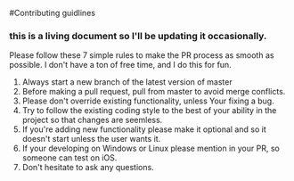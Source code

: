 #Contributing guidlines

### this is a living document so I'll be updating it occasionally.
Please follow these 7 simple rules to make the PR process as smooth as possible.
I don't have a ton of free time, and I do this for fun.

 1. Always start a new branch of the latest version of master
 1. Before making a pull request, pull from master to avoid merge conflicts.
 1. Please don't override existing functionality, unless Your fixing a bug.
 1. Try to follow the existing coding style to the best of your ability in the project so that changes are seemless.
 1. If you're adding new functionality please make it optional and so it doesn't start unless the user wants it.
 1. If your developing on Windows or Linux please mention in your PR, so someone can test on iOS.
 1. Don't hesitate to ask any questions.